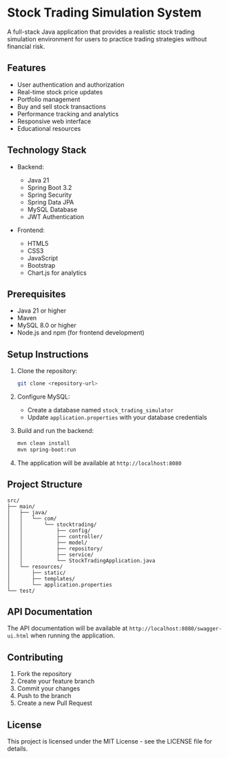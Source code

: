 # Stock Trading Simulation System

A full-stack Java application that provides a realistic stock trading simulation environment for users to practice trading strategies without financial risk.

## Features

- User authentication and authorization
- Real-time stock price updates
- Portfolio management
- Buy and sell stock transactions
- Performance tracking and analytics
- Responsive web interface
- Educational resources

## Technology Stack

- Backend:
  - Java 21
  - Spring Boot 3.2
  - Spring Security
  - Spring Data JPA
  - MySQL Database
  - JWT Authentication

- Frontend:
  - HTML5
  - CSS3
  - JavaScript
  - Bootstrap
  - Chart.js for analytics

## Prerequisites

- Java 21 or higher
- Maven
- MySQL 8.0 or higher
- Node.js and npm (for frontend development)

## Setup Instructions

1. Clone the repository:
   ```bash
   git clone <repository-url>
   ```

2. Configure MySQL:
   - Create a database named `stock_trading_simulator`
   - Update `application.properties` with your database credentials

3. Build and run the backend:
   ```bash
   mvn clean install
   mvn spring-boot:run
   ```

4. The application will be available at `http://localhost:8080`

## Project Structure

```
src/
├── main/
│   ├── java/
│   │   └── com/
│   │       └── stocktrading/
│   │           ├── config/
│   │           ├── controller/
│   │           ├── model/
│   │           ├── repository/
│   │           ├── service/
│   │           └── StockTradingApplication.java
│   └── resources/
│       ├── static/
│       ├── templates/
│       └── application.properties
└── test/
```

## API Documentation

The API documentation will be available at `http://localhost:8080/swagger-ui.html` when running the application.

## Contributing

1. Fork the repository
2. Create your feature branch
3. Commit your changes
4. Push to the branch
5. Create a new Pull Request

## License

This project is licensed under the MIT License - see the LICENSE file for details. 